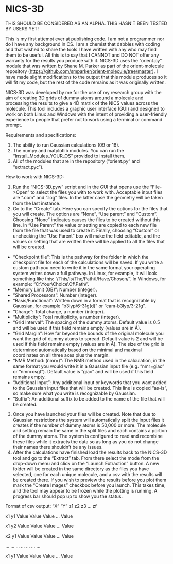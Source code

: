 # NICS-3D

THIS SHOULD BE CONSIDERED AS AN ALPHA. THIS HASN'T BEEN TESTED BY USERS YET!

This is my first attempt ever at publishing code. I am not a programmer nor do I have any background in CS. I am a chemist that dabbles with coding and that wished to share the tools I have written with any who may find them to be useful. All this is to say that I CANNOT and DO NOT offer any warranty for the results you produce with it.
NICS-3D uses the “orient.py” module that was written by Shane M. Parker as part of the orient-molecule repository (https://github.com/smparker/orient-molecule/tree/master). I have made slight modifications to the output that this module produces so it will fit my code, but the rest of the code remains as it was originally written.

NICS-3D was developed by me for the use of my research group with the aim of creating 3D grids of dummy atoms around a molecule and processing the results to give a 4D matrix of the NICS values across the molecule. This tool includes a graphic user interface (GUI) and designed to work on both Linux and Windows with the intent of providing a user-friendly experience to people that prefer not to work using a terminal or command prompt.

Requirements and specifications:
1) The ability to run Gaussian calculations (09 or 16).
2) The numpy and matplotlib modules. You can run the “Install_Modules_YOUR_OS” provided to install them.
3) All of the modules that are in the repository (“orient.py” and “extract.pyc”).

How to work with NICS-3D:
1) Run the “NICS-3D.pyw” script and in the GUI that opens use the “File->Open” to select the files you with to work with. Acceptable input files are “.com” and “.log” files. In the latter case the geometry will be taken from the last instance.
2) Go to the “Create” tab. Here you can specify the options for the files that you will create. The options are “None”, “Use parent” and “Custom”. Choosing “None” indicates causes the files to be created without this line. In “Use Parent” the value or setting are copied to each new file from the file that was used to create it. Finally, choosing “Custom” or unchecking the “Use Parent” box will make the field editable, and the values or setting that are written there will be applied to all the files that will be created.
* “Checkpoint file”: This is the pathway for the folder in which the checkpoint file for each of the calculations will be saved. If you write a custom path you need to write it in the same format your operating system writes down a full pathway. In Linux, for example, it will look something like this: “/This/Is/The/Path/I/Have/Chosen/”. In Windows, for example: “C:\Your\Choice\Of\Path\”.
* “Memory Limit (GB)”: Number (integer).
* ”Shared Processors”: Number (integer).
* “Basis/Functional”: Written down in a format that is recognizable by Gaussian, for example “b3lyp/6-31g(d)” or “cam-b3lyp/3-21g”. 
* “Charge”: Total charge, a number (integer).
* “Multiplicity”: Total multiplicity, a number (integer).
* “Grid Interval”: The spacing of the dummy atoms. Default value is 0.5 and will be used if this field remains empty (values are in Å).
* “Grid Margin”: How far beyond the bounds of the original molecule you want the grid of dummy atoms to spread. Default value is 2 and will be used if this field remains empty (values are in Å). The size of the grid is determined automatically based on the minimal and maximal coordinates on all three axes plus the margin.
* “NMR Method: (nmr=)”: The NMR method used in the calculation, in the same format you would write it in a Gaussian input file (e.g. “nmr=giao” or “nmr=csgt”). Default value is “giao” and will be used if this field remains empty.
* “Additional Input”: Any additional input or keywords that you want added to the Gaussian input files that will be created. This line is copied “as-is”, so make sure what you write is recognizable by Gaussian.
* “Suffix”: An additional suffix to be added to the name of the file that will be created.
3) Once you have launched your files will be created. Note that due to Gaussian restrictions the system will automatically split the input files it creates if the number of dummy atoms is 50,000 or more. The molecule and setting remain the same in the split files and each contains a portion of the dummy atoms. The system is configured to read and recombine these files while it extracts the data so as long as you do not change their names there shouldn’t be any issues.
4) After the calculations have finished load the results back to the NICS-3D tool and go to the “Extract” tab. From there select the mode from the drop-down menu and click on the “Launch Extraction” button. A new folder will be created in the same directory as the files you have selected, one for each unique molecule, and a csv with the results will be created there. If you wish to preview the results before you plot them mark the “Create Images” checkbox before you launch. This takes time, and the tool may appear to be frozen while the plotting is running. A progress bar should pop up to show you the status.
  
Format of csv output:
“X” “Y”	  z1	  z2	  z3  …	  zf

x1  y1	Value	Value	Value	…	Value

x1	y2	Value	Value	Value	…	Value

x2	y1	Value	Value	Value	…	Value

…	  …  	…  	  …	    …	    …	  …

x1	y1	Value	Value	Value	…	Value
